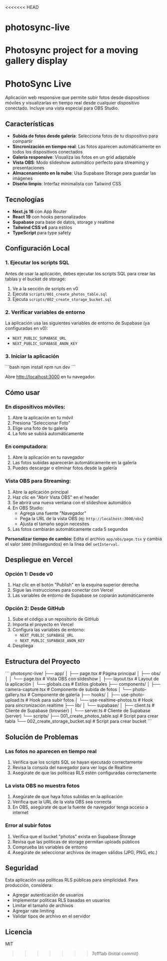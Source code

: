 <<<<<<< HEAD
# photosync-live
Photosync project for a moving gallery display
=======
# PhotoSync Live

Aplicación web responsive que permite subir fotos desde dispositivos móviles y visualizarlas en tiempo real desde cualquier dispositivo conectado. Incluye una vista especial para OBS Studio.

## Características

- **Subida de fotos desde galería**: Selecciona fotos de tu dispositivo para compartir
- **Sincronización en tiempo real**: Las fotos aparecen automáticamente en todos los dispositivos conectados
- **Galería responsive**: Visualiza las fotos en un grid adaptable
- **Vista OBS**: Modo slideshow automático perfecto para streaming y presentaciones
- **Almacenamiento en la nube**: Usa Supabase Storage para guardar las imágenes
- **Diseño limpio**: Interfaz minimalista con Tailwind CSS

## Tecnologías

- **Next.js 16** con App Router
- **React 19** con hooks personalizados
- **Supabase** para base de datos, storage y realtime
- **Tailwind CSS v4** para estilos
- **TypeScript** para type safety

## Configuración Local

### 1. Ejecutar los scripts SQL

Antes de usar la aplicación, debes ejecutar los scripts SQL para crear las tablas y el bucket de storage:

1. Ve a la sección de scripts en v0
2. Ejecuta `scripts/001_create_photos_table.sql`
3. Ejecuta `scripts/002_create_storage_bucket.sql`

### 2. Verificar variables de entorno

La aplicación usa las siguientes variables de entorno de Supabase (ya configuradas en v0):

- `NEXT_PUBLIC_SUPABASE_URL`
- `NEXT_PUBLIC_SUPABASE_ANON_KEY`

### 3. Iniciar la aplicación

\`\`\`bash
npm install
npm run dev
\`\`\`

Abre [http://localhost:3000](http://localhost:3000) en tu navegador.

## Cómo usar

### En dispositivos móviles:

1. Abre la aplicación en tu móvil
2. Presiona "Seleccionar Foto"
3. Elige una foto de tu galería
4. La foto se subirá automáticamente

### En computadora:

1. Abre la aplicación en tu navegador
2. Las fotos subidas aparecerán automáticamente en la galería
3. Puedes descargar o eliminar fotos desde la galería

### Vista OBS para Streaming:

1. Abre la aplicación principal
2. Haz clic en "Abrir Vista OBS" en el header
3. Se abrirá una nueva ventana con el slideshow automático
4. En OBS Studio:
   - Agrega una fuente "Navegador"
   - Pega la URL de la vista OBS (ej: `http://localhost:3000/obs`)
   - Ajusta el tamaño según necesites
5. Las fotos cambiarán automáticamente cada 5 segundos

**Personalizar tiempo de cambio:**
Edita el archivo `app/obs/page.tsx` y cambia el valor `5000` (milisegundos) en la línea del `setInterval`.

## Despliegue en Vercel

### Opción 1: Desde v0

1. Haz clic en el botón "Publish" en la esquina superior derecha
2. Sigue las instrucciones para conectar con Vercel
3. Las variables de entorno de Supabase se copiarán automáticamente

### Opción 2: Desde GitHub

1. Sube el código a un repositorio de GitHub
2. Importa el proyecto en Vercel
3. Configura las variables de entorno:
   - `NEXT_PUBLIC_SUPABASE_URL`
   - `NEXT_PUBLIC_SUPABASE_ANON_KEY`
4. Despliega

## Estructura del Proyecto

\`\`\`
photosync-live/
├── app/
│   ├── page.tsx              # Página principal
│   ├── obs/
│   │   └── page.tsx          # Vista OBS con slideshow
│   ├── layout.tsx            # Layout de la aplicación
│   └── globals.css           # Estilos globales
├── components/
│   ├── camera-capture.tsx    # Componente de subida de fotos
│   └── photo-gallery.tsx     # Componente de galería
├── hooks/
│   ├── use-photo-upload.ts   # Hook para subir fotos
│   └── use-realtime-photos.ts # Hook para sincronización realtime
├── lib/
│   └── supabase/
│       ├── client.ts         # Cliente de Supabase (browser)
│       └── server.ts         # Cliente de Supabase (server)
└── scripts/
    ├── 001_create_photos_table.sql    # Script para crear tabla
    └── 002_create_storage_bucket.sql  # Script para crear bucket
\`\`\`

## Solución de Problemas

### Las fotos no aparecen en tiempo real

1. Verifica que los scripts SQL se hayan ejecutado correctamente
2. Revisa la consola del navegador para ver logs de Realtime
3. Asegúrate de que las políticas RLS estén configuradas correctamente

### La vista OBS no muestra fotos

1. Asegúrate de que haya fotos subidas en la aplicación
2. Verifica que la URL de la vista OBS sea correcta
3. En OBS, asegúrate de que la fuente de navegador tenga acceso a internet

### Error al subir fotos

1. Verifica que el bucket "photos" exista en Supabase Storage
2. Revisa que las políticas de storage permitan uploads públicos
3. Comprueba las variables de entorno
4. Asegúrate de seleccionar archivos de imagen válidos (JPG, PNG, etc.)

## Seguridad

Esta aplicación usa políticas RLS públicas para simplicidad. Para producción, considera:

- Agregar autenticación de usuarios
- Implementar políticas RLS basadas en usuarios
- Limitar el tamaño de archivos
- Agregar rate limiting
- Validar tipos de archivo en el servidor

## Licencia

MIT
>>>>>>> 7cff1ab (Initial commit)
